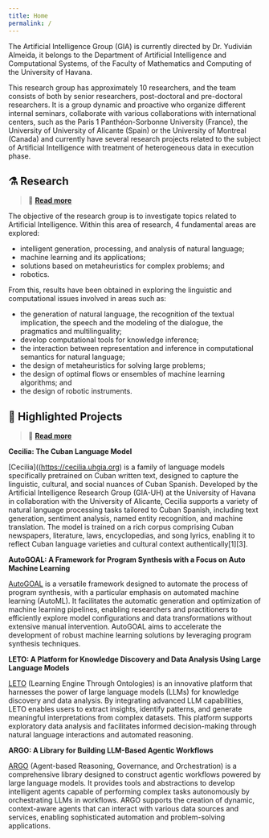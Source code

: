 ```yaml
---
title: Home
permalink: /
---
```


The Artificial Intelligence Group (GIA) is currently directed by Dr. Yudivián Almeida, it belongs to the Department of Artificial Intelligence and Computational Systems, of the Faculty of Mathematics and Computing of the University of Havana.

This research group has approximately 10 researchers, and the team consists of both by senior researchers, post-doctoral and pre-doctoral researchers. It is a group dynamic and proactive who organize different internal seminars, collaborate with various collaborations with international centers, such as the Paris 1 Panthéon-Sorbonne University (France), the University of University of Alicante (Spain) or the University of Montreal (Canada) and currently have several research projects related to the subject of Artificial Intelligence with treatment of heterogeneous data in execution phase.

## ⚗️ Research

> 🔎 [**Read more**](/en/research)

The objective of the research group is to investigate topics related to Artificial Intelligence. Within this area of ​​research, 4 fundamental areas are explored:

- intelligent generation, processing, and analysis of natural language;
- machine learning and its applications;
- solutions based on metaheuristics for complex problems; and
- robotics.

From this, results have been obtained in exploring the linguistic and computational issues involved in areas such as:

- the generation of natural language, the recognition of the textual implication, the speech and the modeling of the dialogue, the
pragmatics and multilinguality;
- develop computational tools for knowledge inference;
- the interaction between representation and inference in computational semantics for natural language;
- the design of metaheuristics for solving large problems;
- the design of optimal flows or ensembles of machine learning algorithms; and
- the design of robotic instruments.

## 🌟 Highlighted Projects

> 🔎 [**Read more**](/en/projects)

**Cecilia: The Cuban Language Model**

[Cecilia]((https://cecilia.uhgia.org) is a family of language models specifically pretrained on Cuban written text, designed to capture the linguistic, cultural, and social nuances of Cuban Spanish. Developed by the Artificial Intelligence Research Group (GIA-UH) at the University of Havana in collaboration with the University of Alicante, Cecilia supports a variety of natural language processing tasks tailored to Cuban Spanish, including text generation, sentiment analysis, named entity recognition, and machine translation. The model is trained on a rich corpus comprising Cuban newspapers, literature, laws, encyclopedias, and song lyrics, enabling it to reflect Cuban language varieties and cultural context authentically[1][3].

**AutoGOAL: A Framework for Program Synthesis with a Focus on Auto Machine Learning**  

[AutoGOAL](https://autogoal.uhgia.org) is a versatile framework designed to automate the process of program synthesis, with a particular emphasis on automated machine learning (AutoML). It facilitates the automatic generation and optimization of machine learning pipelines, enabling researchers and practitioners to efficiently explore model configurations and data transformations without extensive manual intervention. AutoGOAL aims to accelerate the development of robust machine learning solutions by leveraging program synthesis techniques.

**LETO: A Platform for Knowledge Discovery and Data Analysis Using Large Language Models**  

[LETO](https://leto.uhgia.org) (Learning Engine Through Ontologies) is an innovative platform that harnesses the power of large language models (LLMs) for knowledge discovery and data analysis. By integrating advanced LLM capabilities, LETO enables users to extract insights, identify patterns, and generate meaningful interpretations from complex datasets. This platform supports exploratory data analysis and facilitates informed decision-making through natural language interactions and automated reasoning.

**ARGO: A Library for Building LLM-Based Agentic Workflows**  

[ARGO](https://argo.uhgia.org) (Agent-based Reasoning, Governance, and Orchestration) is a comprehensive library designed to construct agentic workflows powered by large language models. It provides tools and abstractions to develop intelligent agents capable of performing complex tasks autonomously by orchestrating LLMs in workflows. ARGO supports the creation of dynamic, context-aware agents that can interact with various data sources and services, enabling sophisticated automation and problem-solving applications.
